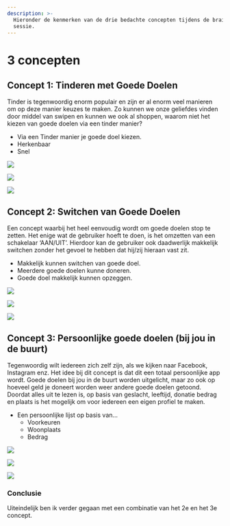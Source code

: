 ```yaml
---
description: >-
  Hieronder de kenmerken van de drie bedachte concepten tijdens de brainstorm
  sessie.
---
```


# 3 concepten

## Concept 1: Tinderen met Goede Doelen

Tinder is tegenwoordig enorm populair en zijn er al enorm veel manieren om op deze manier keuzes te maken. Zo kunnen we onze geliefdes vinden door middel van swipen en kunnen we ook al shoppen, waarom niet het kiezen van goede doelen via een tinder manier?

* Via een Tinder manier je goede doel kiezen.
* Herkenbaar
* Snel

![](../.gitbook/assets/documentscans-1%20%281%29.jpg)

![](../.gitbook/assets/documentscans-2.jpg)

![](../.gitbook/assets/documentscans-3%20%282%29.jpg)

## Concept 2: Switchen van Goede Doelen

Een concept waarbij het heel eenvoudig wordt om goede doelen stop te zetten. Het enige wat de gebruiker hoeft te doen, is het omzetten van een schakelaar ‘AAN/UIT’. Hierdoor kan de gebruiker ook daadwerlijk makkelijk switchen zonder het gevoel te hebben dat hij/zij hieraan vast zit. 

* Makkelijk kunnen switchen van goede doel.
* Meerdere goede doelen kunne doneren.
* Goede doel makkelijk kunnen opzeggen.

![](../.gitbook/assets/documentscans-1%20%282%29.jpg)

![](../.gitbook/assets/documentscans-2%20%281%29.jpg)

![](../.gitbook/assets/documentscans-3%20%281%29.jpg)

## Concept 3: **Persoonlijke goede doelen \(bij jou in de buurt\)**

Tegenwoordig wilt iedereen zich zelf zijn, als we kijken naar Facebook, Instagram enz. Het idee bij dit concept is dat dit een totaal persoonlijke app wordt. Goede doelen bij jou in de buurt worden uitgelicht, maar zo ook op hoeveel geld je doneert worden weer andere goede doelen getoond. Doordat alles uit te lezen is, op basis van geslacht, leeftijd, donatie bedrag en plaats is het mogelijk om voor iedereen een eigen profiel te maken.

* Een persoonlijke lijst op basis van...
  * Voorkeuren
  * Woonplaats
  * Bedrag

![](../.gitbook/assets/documentscans-1.jpg)

![](../.gitbook/assets/documentscans-2%20%282%29.jpg)

![](../.gitbook/assets/documentscans-3.jpg)

### 

### Conclusie

Uiteindelijk ben ik verder gegaan met een combinatie van het 2e en het 3e concept.

